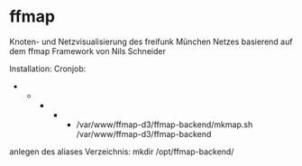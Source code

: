 ffmap
=====

Knoten- und Netzvisualisierung des  freifunk München Netzes basierend auf dem ffmap Framework von Nils Schneider

Installation:
Cronjob:
* * * * * /var/www/ffmap-d3/ffmap-backend/mkmap.sh /var/www/ffmap-d3/ffmap-backend

anlegen des aliases Verzeichnis:
mkdir /opt/ffmap-backend/

